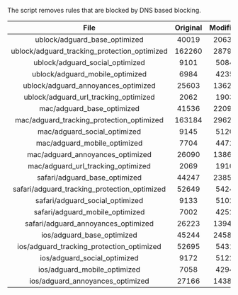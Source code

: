 The script removes rules that are blocked by DNS based blocking.


| File | Original | Modified |
|:----:|:-----:|:-----:|
| ublock/adguard_base_optimized | 40019 | 20633 |
| ublock/adguard_tracking_protection_optimized | 162260 | 28790 |
| ublock/adguard_social_optimized | 9101 | 5084 |
| ublock/adguard_mobile_optimized | 6984 | 4235 |
| ublock/adguard_annoyances_optimized | 25603 | 13622 |
| ublock/adguard_url_tracking_optimized | 2062 | 1903 |
| mac/adguard_base_optimized | 41536 | 22093 |
| mac/adguard_tracking_protection_optimized | 163184 | 29622 |
| mac/adguard_social_optimized | 9145 | 5120 |
| mac/adguard_mobile_optimized | 7704 | 4472 |
| mac/adguard_annoyances_optimized | 26090 | 13864 |
| mac/adguard_url_tracking_optimized | 2069 | 1910 |
| safari/adguard_base_optimized | 44247 | 23858 |
| safari/adguard_tracking_protection_optimized | 52649 | 5424 |
| safari/adguard_social_optimized | 9133 | 5102 |
| safari/adguard_mobile_optimized | 7002 | 4252 |
| safari/adguard_annoyances_optimized | 26223 | 13940 |
| ios/adguard_base_optimized | 45244 | 24580 |
| ios/adguard_tracking_protection_optimized | 52695 | 5431 |
| ios/adguard_social_optimized | 9172 | 5122 |
| ios/adguard_mobile_optimized | 7058 | 4294 |
| ios/adguard_annoyances_optimized | 27166 | 14389 |